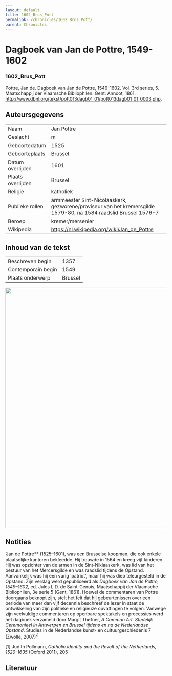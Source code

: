 ```yaml
---
layout: default
title: 1602_Brus_Pott
permalink: /chronicles/1602_Brus_Pott/
parent: Chronicles
--- 
```



# Dagboek van Jan de Pottre, 1549-1602 

### 1602_Brus_Pott 

Pottre, Jan de. Dagboek van Jan de Pottre, 1549-1602. Vol. 3rd series, 5. Maatschappij der Vlaamsche Bibliophilen. Gent: Annoot, 1861. http://www.dbnl.org/tekst/pott013dagb01_01/pott013dagb01_01_0003.php. 

## Auteursgegevens 

| | | 
| --------------- | --------------- | 
| Naam | Jan Pottre | 
| Geslacht | m | 
| Geboortedatum | 1525 | 
| Geboorteplaats | Brussel | 
| Datum overlijden | 1601 | 
| Plaats overlijden | Brussel | 
| Religie | katholiek | 
| Publieke rollen | armmeester Sint-Nicolaaskerk, gezworene/proviseur van het kremersgilde 1579-80, na 1584 raadslid Brussel 1576-7 | 
| Beroep | kremer/mersenier | 
| Wikipedia | https://nl.wikipedia.org/wiki/Jan_de_Pottre | 

## Inhoud van de tekst 

| | | 
| --------------- | --------------- | 
| Beschreven begin | 1357 | 
| Contemporain begin | 1549 | 
| Plaats onderwerp | Brussel | 

[<img src="..\..\barplots_chronicles\1602_Brus_Pott.jpg" width="750"/>](..\..\barplots_chronicles\1602_Brus_Pott.jpg) 

## Notities 

‘Jan de Pottre** (1525–1601), was een Brusselse koopman, die ook enkele
plaatselijke kantoren bekleedde. Hij trouwde in 1564 en kreeg vijf kinderen.
Hij was opzichter van de armen in de Sint-Niklaaskerk, was lid van het bestuur
van het Mercersgilde en was raadslid tijdens de Opstand. Aanvankelijk was hij
een vurig ‘patriot’, maar hij was diep teleurgesteld in de Opstand. Zijn
verslag werd gepubliceerd als *Dagboek van Jan de Pottre, 1549–1602*, ed.
Jules L.D. de Saint-Genois, Maatschappij der Vlaamsche Bibliophilen, 3e serie
5 (Gent, 1861). Hoewel de commentaren van Pottre doorgaans beknopt zijn, stelt
het feit dat hij gebeurtenissen over een periode van meer dan vijf decennia
beschreef de lezer in staat de ontwikkeling van zijn politieke en religieuze
opvattingen te volgen. Vanwege zijn veelvuldige commentaren op openbare
spektakels en processies werd het dagboek verzameld door Margit Thøfner, *A
Common Art. Stedelijk Ceremonieel in Antwerpen en Brussel tijdens en na de
Nederlandse Opstand*. Studies in de Nederlandse kunst- en cultuurgeschiedenis
7 (Zwolle, 2007)’<sup>1</sup>

[1] Judith Pollmann, _Catholic identity and the Revolt of the Netherlands,
1520-1635_ (Oxford 2011), 205





## Literatuur 

